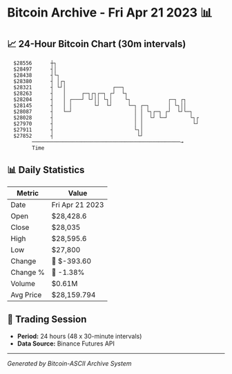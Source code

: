 # Bitcoin Archive - Fri Apr 21 2023 📊

## 📈 24-Hour Bitcoin Chart (30m intervals)

```
  $28556      ┼┐                                               
  $28497      ┤│                                               
  $28438      ┤└┐                                              
  $28380      ┤ │┌┐                                            
  $28321      ┤ └┘│               ┌──┐                         
  $28263      ┤   │     ┌─┐┌┐┌─┐ ┌┘  └┐                        
  $28204      ┤   │ ┌───┘ └┘││ └┐│    └┐            ┌─┐ ┌┐     
  $28145      ┤   │ │       └┘  └┘     └─┐ ┌─┐      │ └┐││     
  $28087      ┤   └─┘                    │ │ └┐┌─┐ ┌┘  └┘└─┐   
  $28028      ┤                          │ │  └┘ └─┘       └┐┌ 
  $27970      ┤                          │ │                └┘ 
  $27911      ┤                          └┐│                   
  $27852      ┤                           └┘                   
        ────────────────────────────────────────────────→
        Time
```

## 📊 Daily Statistics

| Metric | Value |
|--------|-------|
| Date | Fri Apr 21 2023 |
| Open | $28,428.6 |
| Close | $28,035 |
| High | $28,595.6 |
| Low | $27,800 |
| Change | 🔴 $-393.60 |
| Change % | 🔴 -1.38% |
| Volume | $0.61M |
| Avg Price | $28,159.794 |

## 📅 Trading Session

- **Period:** 24 hours (48 x 30-minute intervals)
- **Data Source:** Binance Futures API

---
*Generated by Bitcoin-ASCII Archive System*
